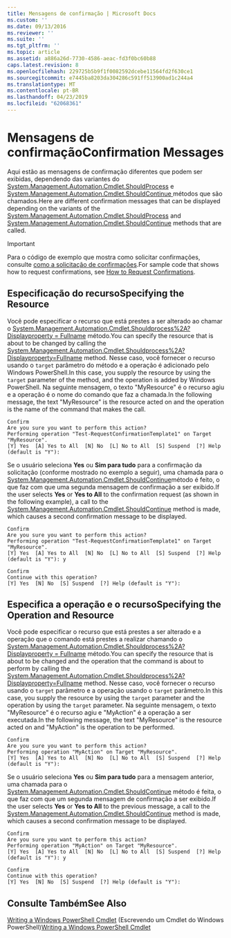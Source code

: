 ```yaml
---
title: Mensagens de confirmação | Microsoft Docs
ms.custom: ''
ms.date: 09/13/2016
ms.reviewer: ''
ms.suite: ''
ms.tgt_pltfrm: ''
ms.topic: article
ms.assetid: a886a26d-7730-4586-aeac-fd3f0bc60b88
caps.latest.revision: 8
ms.openlocfilehash: 229725b5b9f1f0082592dcebe11564fd2f630ce1
ms.sourcegitcommit: e7445ba8203da304286c591ff513900ad1c244a4
ms.translationtype: MT
ms.contentlocale: pt-BR
ms.lasthandoff: 04/23/2019
ms.locfileid: "62068361"
---
```

# <a name="confirmation-messages"></a><span data-ttu-id="5f296-102">Mensagens de confirmação</span><span class="sxs-lookup"><span data-stu-id="5f296-102">Confirmation Messages</span></span>

<span data-ttu-id="5f296-103">Aqui estão as mensagens de confirmação diferentes que podem ser exibidas, dependendo das variantes do [System.Management.Automation.Cmdlet.ShouldProcess](/dotnet/api/System.Management.Automation.Cmdlet.ShouldProcess) e [System.Management.Automation.Cmdlet.ShouldContinue ](/dotnet/api/System.Management.Automation.Cmdlet.ShouldContinue) métodos que são chamados.</span><span class="sxs-lookup"><span data-stu-id="5f296-103">Here are different confirmation messages that can be displayed depending on the variants of the [System.Management.Automation.Cmdlet.ShouldProcess](/dotnet/api/System.Management.Automation.Cmdlet.ShouldProcess) and [System.Management.Automation.Cmdlet.ShouldContinue](/dotnet/api/System.Management.Automation.Cmdlet.ShouldContinue) methods that are called.</span></span>

> [!IMPORTANT]
> <span data-ttu-id="5f296-104">Para o código de exemplo que mostra como solicitar confirmações, consulte [como a solicitação de confirmações](./how-to-request-confirmations.md).</span><span class="sxs-lookup"><span data-stu-id="5f296-104">For sample code that shows how to request confirmations, see [How to Request Confirmations](./how-to-request-confirmations.md).</span></span>

## <a name="specifying-the-resource"></a><span data-ttu-id="5f296-105">Especificação do recurso</span><span class="sxs-lookup"><span data-stu-id="5f296-105">Specifying the Resource</span></span>

<span data-ttu-id="5f296-106">Você pode especificar o recurso que está prestes a ser alterado ao chamar o [System.Management.Automation.Cmdlet.Shouldprocess%2A? Displayproperty = Fullname](/dotnet/api/System.Management.Automation.Cmdlet.ShouldProcess?view=powershellsdk-1.1.0) método.</span><span class="sxs-lookup"><span data-stu-id="5f296-106">You can specify the resource that is about to be changed by calling the [System.Management.Automation.Cmdlet.Shouldprocess%2A?Displayproperty=Fullname](/dotnet/api/System.Management.Automation.Cmdlet.ShouldProcess?view=powershellsdk-1.1.0) method.</span></span> <span data-ttu-id="5f296-107">Nesse caso, você fornecer o recurso usando o `target` parâmetro do método e a operação é adicionado pelo Windows PowerShell.</span><span class="sxs-lookup"><span data-stu-id="5f296-107">In this case, you supply the resource by using the `target` parameter of the method, and the operation is added by Windows PowerShell.</span></span> <span data-ttu-id="5f296-108">Na seguinte mensagem, o texto "MyResource" é o recurso agiu e a operação é o nome do comando que faz a chamada.</span><span class="sxs-lookup"><span data-stu-id="5f296-108">In the following message, the text "MyResource" is the resource acted on and the operation is the name of the command that makes the call.</span></span>

```output
Confirm
Are you sure you want to perform this action?
Performing operation "Test-RequestConfirmationTemplate1" on Target "MyResource".
[Y] Yes  [A] Yes to All  [N] No  [L] No to All  [S] Suspend  [?] Help (default is "Y"):
```

<span data-ttu-id="5f296-109">Se o usuário seleciona **Yes** ou **Sim para tudo** para a confirmação da solicitação (conforme mostrado no exemplo a seguir), uma chamada para o [System.Management.Automation.Cmdlet.ShouldContinue](/dotnet/api/System.Management.Automation.Cmdlet.ShouldContinue)método é feito, o que faz com que uma segunda mensagem de confirmação a ser exibido.</span><span class="sxs-lookup"><span data-stu-id="5f296-109">If the user selects **Yes** or **Yes to All** to the confirmation request (as shown in the following example), a call to the [System.Management.Automation.Cmdlet.ShouldContinue](/dotnet/api/System.Management.Automation.Cmdlet.ShouldContinue) method is made, which causes a second confirmation message to be displayed.</span></span>

```output
Confirm
Are you sure you want to perform this action?
Performing operation "Test-RequestConfirmationTemplate1" on Target "MyResource".
[Y] Yes  [A] Yes to All  [N] No  [L] No to All  [S] Suspend  [?] Help (default is "Y"): y

Confirm
Continue with this operation?
[Y] Yes  [N] No  [S] Suspend  [?] Help (default is "Y"):
```

## <a name="specifying-the-operation-and-resource"></a><span data-ttu-id="5f296-110">Especifica a operação e o recurso</span><span class="sxs-lookup"><span data-stu-id="5f296-110">Specifying the Operation and Resource</span></span>

<span data-ttu-id="5f296-111">Você pode especificar o recurso que está prestes a ser alterado e a operação que o comando está prestes a realizar chamando o [System.Management.Automation.Cmdlet.Shouldprocess%2A? Displayproperty = Fullname](/dotnet/api/System.Management.Automation.Cmdlet.ShouldProcess?view=powershellsdk-1.1.0) método.</span><span class="sxs-lookup"><span data-stu-id="5f296-111">You can specify the resource that is about to be changed and the operation that the command is about to perform by calling the [System.Management.Automation.Cmdlet.Shouldprocess%2A?Displayproperty=Fullname](/dotnet/api/System.Management.Automation.Cmdlet.ShouldProcess?view=powershellsdk-1.1.0) method.</span></span> <span data-ttu-id="5f296-112">Nesse caso, você fornecer o recurso usando o `target` parâmetro e a operação usando o `target` parâmetro.</span><span class="sxs-lookup"><span data-stu-id="5f296-112">In this case, you supply the resource by using the `target` parameter and the operation by using the `target` parameter.</span></span> <span data-ttu-id="5f296-113">Na seguinte mensagem, o texto "MyResource" é o recurso agiu e "MyAction" é a operação a ser executada.</span><span class="sxs-lookup"><span data-stu-id="5f296-113">In the following message, the text "MyResource" is the resource acted on and "MyAction" is the operation to be performed.</span></span>

```output
Confirm
Are you sure you want to perform this action?
Performing operation "MyAction" on Target "MyResource".
[Y] Yes  [A] Yes to All  [N] No  [L] No to All  [S] Suspend  [?] Help (default is "Y"):
```

<span data-ttu-id="5f296-114">Se o usuário seleciona **Yes** ou **Sim para tudo** para a mensagem anterior, uma chamada para o [System.Management.Automation.Cmdlet.ShouldContinue](/dotnet/api/System.Management.Automation.Cmdlet.ShouldContinue) método é feita, o que faz com que um segunda mensagem de confirmação a ser exibido.</span><span class="sxs-lookup"><span data-stu-id="5f296-114">If the user selects **Yes** or **Yes to All** to the previous message, a call to the [System.Management.Automation.Cmdlet.ShouldContinue](/dotnet/api/System.Management.Automation.Cmdlet.ShouldContinue) method is made, which causes a second confirmation message to be displayed.</span></span>

```output
Confirm
Are you sure you want to perform this action?
Performing operation "MyAction" on Target "MyResource".
[Y] Yes  [A] Yes to All  [N] No  [L] No to All  [S] Suspend  [?] Help (default is "Y"): y

Confirm
Continue with this operation?
[Y] Yes  [N] No  [S] Suspend  [?] Help (default is "Y"):
```

## <a name="see-also"></a><span data-ttu-id="5f296-115">Consulte Também</span><span class="sxs-lookup"><span data-stu-id="5f296-115">See Also</span></span>

<span data-ttu-id="5f296-116">[Writing a Windows PowerShell Cmdlet](./writing-a-windows-powershell-cmdlet.md) (Escrevendo um Cmdlet do Windows PowerShell)</span><span class="sxs-lookup"><span data-stu-id="5f296-116">[Writing a Windows PowerShell Cmdlet](./writing-a-windows-powershell-cmdlet.md)</span></span>
